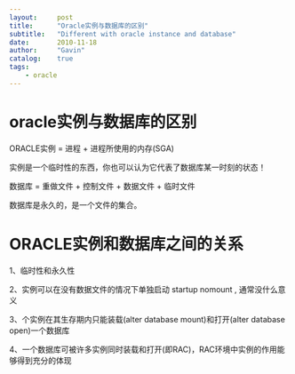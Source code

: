 ```yaml
---
layout:     post
title:      "Oracle实例与数据库的区别"
subtitle:   "Different with oracle instance and database"
date:       2010-11-18
author:     "Gavin"
catalog:    true
tags:
    - oracle
---
```



# oracle实例与数据库的区别

ORACLE实例 = 进程 + 进程所使用的内存(SGA)

实例是一个临时性的东西，你也可以认为它代表了数据库某一时刻的状态！

数据库 = 重做文件 + 控制文件 + 数据文件 + 临时文件

数据库是永久的，是一个文件的集合。

# ORACLE实例和数据库之间的关系

1、临时性和永久性

2、实例可以在没有数据文件的情况下单独启动 startup nomount , 通常没什么意义

3、个实例在其生存期内只能装载(alter database mount)和打开(alter database open)一个数据库

4、一个数据库可被许多实例同时装载和打开(即RAC)，RAC环境中实例的作用能够得到充分的体现

